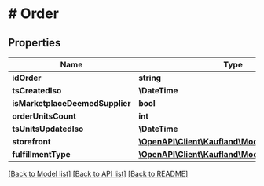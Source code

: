 # # Order

## Properties

Name | Type | Description | Notes
------------ | ------------- | ------------- | -------------
**idOrder** | **string** |  |
**tsCreatedIso** | **\DateTime** |  |
**isMarketplaceDeemedSupplier** | **bool** |  |
**orderUnitsCount** | **int** |  |
**tsUnitsUpdatedIso** | **\DateTime** |  |
**storefront** | [**\OpenAPI\Client\Kaufland\Model\Storefront**](Storefront.md) |  |
**fulfillmentType** | [**\OpenAPI\Client\Kaufland\Model\FulfillmentType**](FulfillmentType.md) |  |

[[Back to Model list]](../../README.md#models) [[Back to API list]](../../README.md#endpoints) [[Back to README]](../../README.md)
